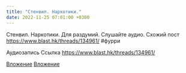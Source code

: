 ```yaml
---
title: "Стенвил. Наркотики."
date: 2022-11-25 07:01:00 +0300
---
```


Стенвил. Наркотики.
Для раздумий. Слушайте аудио.
Схожий пост https://www.blast.hk/threads/134961/
#фурри

Аудиозапись
Ссылка
https://www.blast.hk/threads/134961/

[Вложение](/assets/vk_photos/3/MUZ2NjXuThg.jpg)
[Вложение](https://www.blast.hk/threads/134961/)
